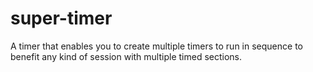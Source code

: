 # super-timer
A timer that enables you to create multiple timers to run in sequence to benefit any kind of session with multiple timed sections.
